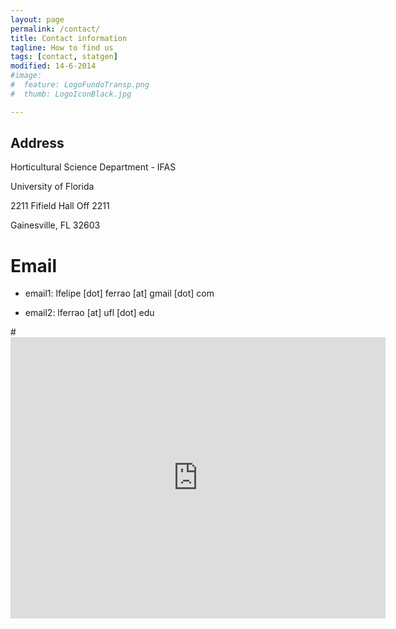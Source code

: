 ```yaml
---
layout: page
permalink: /contact/
title: Contact information
tagline: How to find us
tags: [contact, statgen]
modified: 14-6-2014
#image:
#  feature: LogoFundoTransp.png
#  thumb: LogoIconBlack.jpg

---
```


## Address
Horticultural Science Department - IFAS

University of Florida

2211 Fifield Hall Off 2211

Gainesville, FL 32603

# Email
- email1: lfelipe [dot] ferrao [at] gmail [dot] com

- email2: lferrao [at] ufl [dot] edu

#<iframe src="https://www.google.com/maps/embed?pb=!1m20!1m8!1m3!1d3680.5210458012007!2d-47.634809!3d-#22.708866999999998!3m2!1i1024!2i768!4f13.1!4m9!1i0!3e6!4m0!4m5!1s0x0%3A0x4eea44ee27f920e0!2sDepartamento+de+Gen%C3%A9tica+da+ESALQ%2FUSP+(LGN)!3m2!1d-#22.708866999999998!2d-47.634809!5e0!3m2!1spt-BR!2sbr!4v1402857683285" width="600" height="450" frameborder="0" style="border:0"></iframe>

